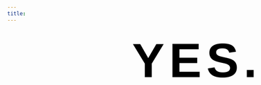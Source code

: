 ```yaml
---
title: 
---
```


<!-- Amazon Link -->


<!-- CSS Code -->
<style type="text/css" scoped>
a.GeneratedLink:link {
font-family:Helvetica, sans-serif;font-size:8em;font-weight:bold;letter-spacing:0.1em;line-height:1.3em;text-align:right;color:#000000;padding:0.1em;text-decoration:none; position: relative; left: 55%; bottom: 50%;
}
a.GeneratedLink:visited {
color:#000000;text-decoration:none;
}
a.GeneratedLink:hover {
color:#000000;text-decoration:underline;
}
a.GeneratedLink:active {
color:#000000;text-decoration:none;
}
</style>

<!-- HTML Code -->
<a class="GeneratedLink" href="https://www.amazon.com/gp/product/B015L3RBQQ/ref=as_li_qf_sp_asin_il_tl?ie=UTF8&tag=trustinhan-20&camp=1789&creative=9325&linkCode=as2&creativeASIN=B015L3RBQQ&linkId=7881684948f2ba8e89245afa0b0b39e2" target="_blank"> YES.
</a>



<!-- adsense -->
<script async src="//pagead2.googlesyndication.com/pagead/js/adsbygoogle.js"></script>
<script>
  (adsbygoogle = window.adsbygoogle || []).push({
    google_ad_client: "ca-pub-5743196196309421",
    enable_page_level_ads: true
  });
</script>

<!-- CSS Code -->
<style>

body { 
    background-image: url('http://i.imgur.com/MwOcVNi.png');
    background-repeat: no-repeat;
    background-attachment: fixed;
    background-size: 50%;
    background-position: 0% 100%; 
}
</style>


<!-- Google Analytics -->
<script>
  (function(i,s,o,g,r,a,m){i['GoogleAnalyticsObject']=r;i[r]=i[r]||function(){
  (i[r].q=i[r].q||[]).push(arguments)},i[r].l=1*new Date();a=s.createElement(o),
  m=s.getElementsByTagName(o)[0];a.async=1;a.src=g;m.parentNode.insertBefore(a,m)
  })(window,document,'script','https://www.google-analytics.com/analytics.js','ga');

  ga('create', 'UA-90686593-1', 'auto');
  ga('send', 'pageview');

</script>



